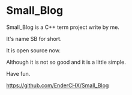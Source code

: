 # Small_Blog
Small_Blog is a C++ term project write by me.

It's name SB for short.

It is open source now.

Although it is not so good and it is a little simple.

Have fun.

<https://github.com/EnderCHX/Small_Blog>
